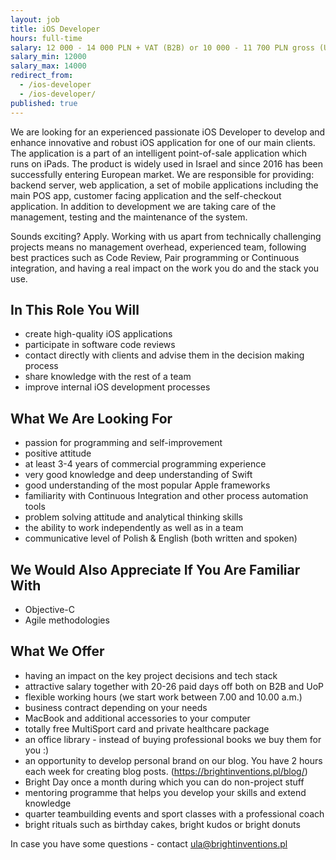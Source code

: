 ```yaml
---
layout: job
title: iOS Developer
hours: full-time
salary: 12 000 - 14 000 PLN + VAT (B2B) or 10 000 - 11 700 PLN gross (UoP)
salary_min: 12000
salary_max: 14000
redirect_from:
  - /ios-developer
  - /ios-developer/
published: true
---
```

We are looking for an experienced passionate iOS Developer to develop and enhance innovative and robust iOS application for one of our main clients. The application is a part of an intelligent point-of-sale application which runs on iPads. The product is widely used in Israel and since 2016 has been successfully entering European market. We are responsible for providing: backend server, web application, a set of mobile applications including the main POS app, customer facing application and the self-checkout application. In addition to development we are taking care of the management, testing and the maintenance of the system. 

Sounds exciting? Apply. Working with us apart from technically challenging projects means no management overhead, experienced team, following best practices such as Code Review, Pair programming or Continuous integration, and having a real impact on the work you do and the stack you use. 

## In This Role You Will

* create high-quality iOS applications 
* participate in software code reviews 
* contact directly with clients and advise them in the decision making process 
* share knowledge with the rest of a team
* improve internal iOS development processes

## What We Are Looking For

* passion for programming and self-improvement
* positive attitude
* at least 3-4 years of commercial programming experience
* very good knowledge and deep understanding of Swift
* good understanding of the most popular Apple frameworks
* familiarity with Continuous Integration and other process automation tools
* problem solving attitude and analytical thinking skills
* the ability to work independently as well as in a team
* communicative level of Polish & English (both written and spoken)

## We Would Also Appreciate If You Are Familiar With

* Objective-C
* Agile methodologies

## What We Offer

* having an impact on the key project decisions and tech stack 
* attractive salary together with 20-26 paid days off both on B2B and UoP 
* flexible working hours (we start work between 7.00 and 10.00 a.m.)  
* business contract depending on your needs 
* MacBook and additional accessories to your computer 
* totally free MultiSport card and private healthcare package
* an office library - instead of buying professional books we buy them for you :) 
* an opportunity to develop personal brand on our blog. You have 2 hours each week for creating blog posts.  (https://brightinventions.pl/blog/)  
* Bright Day once a month during which you can do non-project stuff 
* mentoring programme that helps you develop your skills and extend knowledge 
* quarter teambuilding events and sport classes with a professional coach 
* bright rituals such as birthday cakes, bright kudos or bright donuts   

In case you have some questions - contact ula@brightinventions.pl

